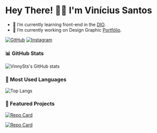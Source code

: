 # Hey There! 👋🏾 I'm Vinícius Santos
- 🌱 I’m currently learning front-end in the [DIO](https://dio.me).
- 🔭 I’m currently working on Design Graphic [Portfólio](https://acrobat.adobe.com/id/urn:aaid:sc:US:93dca619-712e-48b7-82ca-bbd08e7c4789).

[![GitHub](https://img.shields.io/badge/GitHub-5c5aa4?style=for-the-badge&logo=github&logoColor=fff)](https://github.com/VinnySts)
[![Instagram](https://img.shields.io/badge/Instagram-5c5aa4?style=for-the-badge&logo=instagram&logoColor=fff)](https://www.instagram.com/vinnysts.dg/)

### 📊 GitHub Stats

![VinnySts's GitHub stats](https://github-readme-stats.vercel.app/api?username=VinnySts&theme=transparent&bg_color=5c5aa4&border_color=809fff&show_icons=true&icon_color=c6d3ff&title_color=fff&text_color=fff&hide_title=true)

### 🚀 Most Used Languages

![Top Langs](https://github-readme-stats-git-masterrstaa-rickstaa.vercel.app/api/top-langs/?username=VinnySts&bg_color=5c5aa4&border_color=809fff&title_color=fff&text_color=c6d3ff&hide_title=true)

### 📌 Featured Projects

[![Repo Card](https://github-readme-stats.vercel.app/api/pin/?username=VinnySts&repo=dio-desafio-classificador-de-nivel&bg_color=5c5aa4&border_color=809fff&show_icons=true&icon_color=c6d3ff&title_color=fff&text_color=c6d3ff)](https://github.com/VinnySts/dio-desafio-classificador-de-nivel)

[![Repo Card](https://github-readme-stats.vercel.app/api/pin/?username=VinnySts&repo=dio-desafio-calculadora-de-partidas-rankeadas&bg_color=5c5aa4&border_color=809fff&show_icons=true&icon_color=c6d3ff&title_color=fff&text_color=c6d3ff)](https://github.com/VinnySts/dio-desafio-calculadora-de-partidas-rankeadas)

